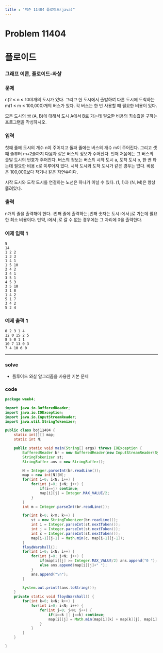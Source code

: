 ```yaml
---
title : "백준 11404 플로이드(java)"
---
```


# Problem 11404

# 플로이드

### 그래프 이론, 플로이드-와샬

### 문제

n(2 ≤ n ≤ 100)개의 도시가 있다. 그리고 한 도시에서 출발하여 다른 도시에 도착하는 m(1 ≤ m ≤ 100,000)개의 버스가 있다. 각 버스는 한 번 사용할 때 필요한 비용이 있다.

모든 도시의 쌍 (A, B)에 대해서 도시 A에서 B로 가는데 필요한 비용의 최솟값을 구하는 프로그램을 작성하시오.

### 입력

첫째 줄에 도시의 개수 n이 주어지고 둘째 줄에는 버스의 개수 m이 주어진다. 그리고 셋째 줄부터 m+2줄까지 다음과 같은 버스의 정보가 주어진다. 먼저 처음에는 그 버스의 출발 도시의 번호가 주어진다. 버스의 정보는 버스의 시작 도시 a, 도착 도시 b, 한 번 타는데 필요한 비용 c로 이루어져 있다. 시작 도시와 도착 도시가 같은 경우는 없다. 비용은 100,000보다 작거나 같은 자연수이다.

시작 도시와 도착 도시를 연결하는 노선은 하나가 아닐 수 있다.
(1, 1)과 (N, M)은 항상 뚫려있다.

### 출력

n개의 줄을 출력해야 한다. i번째 줄에 출력하는 j번째 숫자는 도시 i에서 j로 가는데 필요한 최소 비용이다. 만약, i에서 j로 갈 수 없는 경우에는 그 자리에 0을 출력한다.

### 예제 입력 1

```
5
14
1 2 2
1 3 3
1 4 1
1 5 10
2 4 2
3 4 1
3 5 1
4 5 3
3 5 10
3 1 8
1 4 2
5 1 7
3 4 2
5 2 4
```

### 예제 출력 1

```
0 2 3 1 4
12 0 15 2 5
8 5 0 1 1
10 7 13 0 3
7 4 10 6 0
```

---

### solve

- 플루이드 와샬 알그리즘을 사용한 기본 문제

### code

```java
package week4;

import java.io.BufferedReader;
import java.io.IOException;
import java.io.InputStreamReader;
import java.util.StringTokenizer;

public class boj11404 {
    static int[][] map;
    static int N;

    public static void main(String[] args) throws IOException {
        BufferedReader br = new BufferedReader(new InputStreamReader(System.in));
        StringTokenizer st;
        StringBuffer ans = new StringBuffer();

        N = Integer.parseInt(br.readLine());
        map = new int[N][N];
        for(int i=0; i<N; i++) {
            for(int j=0; j<N; j++) {
                if(i==j) continue;
                map[i][j] = Integer.MAX_VALUE/2;
            }
        }
        int m = Integer.parseInt(br.readLine());

        for(int k=0; k<m; k++) {
            st = new StringTokenizer(br.readLine());
            int i = Integer.parseInt(st.nextToken());
            int j = Integer.parseInt(st.nextToken());
            int c = Integer.parseInt(st.nextToken());
            map[i-1][j-1] = Math.min(c, map[i-1][j-1]);
        }
        floydWarshall();
        for(int i=0; i<N; i++) {
            for(int j=0; j<N; j++) {
                if(map[i][j] >= Integer.MAX_VALUE/2) ans.append("0 ");
                else ans.append(map[i][j]+" ");
            }
            ans.append("\n");
        }

        System.out.printf(ans.toString());
    }
    private static void floydWarshall() {
        for(int k=0; k<N; k++) {
            for(int i=0; i<N; i++) {
                for(int j=0; j<N; j++) {
                    if(i==k || j==k) continue;
                    map[i][j] = Math.min(map[i][k] + map[k][j], map[i][j]);
                }
            }
        }
    }

}

```
